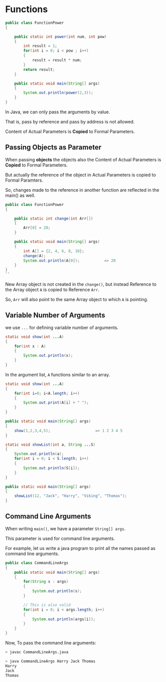 # Functions

```java
public class FunctionPower
{

    public static int power(int num, int pow)
    {
        int result = 1;
        for(int i = 0; i < pow ; i++)
        {
            result = result * num;
        }
        return result;
    }

    public static void main(String[] args)
    {
        System.out.println(power(2,3));
    }
}
```

In Java, we can only pass the arguments by value.

That is, pass by reference and pass by address is not allowed.

Content of Actual Parameters is **Copied** to Formal Parameters.

## Passing Objects as Parameter

When passing **objects** the objects also the Content of Actual Parameters is **Copied** to Formal Parameters.

But actually the reference of the object in Actual Parameters is copied to Formal Paramters.

So, changes made to the reference in another function are reflected in the main() as well.

```java
public class FunctionPower
{

    public static int change(int Arr[])
    {
        Arr[0] = 20;
    }

    public static void main(String[] args)
    {
        int A[] = {2, 4, 6, 8, 10};
        change(A);
        System.out.println(A[0]);           => 20
    }
}
``
```

New Array object is not created in the `change()`, but instead Reference to the Array object `A` is copied to Reference `Arr`.

So, `Arr` will also point to the same Array object to which `A` is pointing.

## Variable Number of Arguments

we use `...` for defining variable number of arguments.

```java
static void show(int ...A)
{
    for(int x : A)
    {
        System.out.println(x);
    }
}
```

In the argument list, `A` functions similar to an array.

```java
static void show(int ...A)
{
    for(int i=0; i<A.length; i++)
    {
        System.out.print(A[i] + " ");
    }
}

public static void main(String[] args)
{
    show(1,2,3,4,5);                    => 1 2 3 4 5
}
```

```java
static void showList(int a, String ...S)
{
    System.out.println(a);
    for(int i = 0; i < S.length; i++)
    {
        System.out.println(S[i]);
    }
}

public static void main(String[] args)
{
    showList(12, "Jack", "Harry", "Viking", "Thomas");
}
```

## Command Line Arguments

When writing `main()`, we have a parameter `String[] args`.

This parameter is used for command line arguments.

For example, let us write a java program to print all the names passed as command line arguments.

```java
public class CommandLineArgs
{
    public static void main(String[] args)
    {
        for(String s : args)
        {
            System.out.println(s);
        }

        // This is also valid
        for(int i = 0; i < args.length; i++)
        {
            System.out.println(args[i]);
        }
    }
}
```

Now, To pass the command line arguments:

```sh
> javac CommandLineArgs.java
```

```sh
> java CommandLineArgs Harry Jack Thomas
Harry
Jack
Thomas
```
